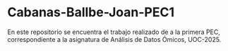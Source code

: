 # Cabanas-Ballbe-Joan-PEC1
En este repositorio se encuentra el trabajo realizado de a la primera PEC, correspondiente a la asignatura de Análisis de Datos Ómicos, UOC-2025.
